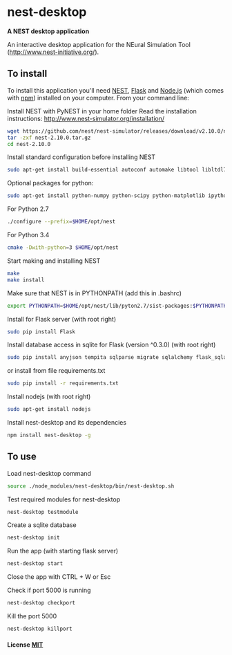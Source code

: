 # nest-desktop

**A NEST desktop application**

An interactive desktop application for the NEural Simulation Tool (http://www.nest-initiative.org/).

## To install

To install this application you'll need [NEST](http://www.nest-simulator.org/), [Flask](http://flask.pocoo.org) and [Node.js](https://nodejs.org/en/download/) (which comes with [npm](http://npmjs.com)) installed on your computer. From your command line:


Install NEST with PyNEST in your home folder
Read the installation instructions: http://www.nest-simulator.org/installation/
```bash (Ubuntu)
wget https://github.com/nest/nest-simulator/releases/download/v2.10.0/nest-2.10.0.tar.gz
tar -zxf nest-2.10.0.tar.gz
cd nest-2.10.0
```

Install standard configuration before installing NEST
```bash (Ubuntu)
sudo apt-get install build-essential autoconf automake libtool libltdl7-dev libreadline6-dev libncurses5-dev libgsl0-dev python-all-dev
```

Optional packages for python:
```bash (Ubuntu)
sudo apt-get install python-numpy python-scipy python-matplotlib ipython
```

For Python 2.7
```bash (Ubuntu)
./configure --prefix=$HOME/opt/nest
```

For Python 3.4
```bash (Ubuntu)
cmake -Dwith-python=3 $HOME/opt/nest
```

Start making and installing NEST
```bash (Ubuntu)
make
make install
```

Make sure that NEST is in PYTHONPATH (add this in .bashrc)
```bash (Ubuntu)
export PYTHONPATH=$HOME/opt/nest/lib/pyton2.7/sist-packages:$PYTHONPATH
```

Install for Flask server (with root right)
```bash (Ubuntu)
sudo pip install Flask
```

Install database access in sqlite for Flask (version ^0.3.0) (with root right)
```bash (Ubuntu)
sudo pip install anyjson tempita sqlparse migrate sqlalchemy flask_sqlalchemy
```
or install from file requirements.txt
```bash (Ubuntu)
sudo pip install -r requirements.txt
```

Install nodejs (with root right)
```bash (Ubuntu)
sudo apt-get install nodejs
```

Install nest-desktop and its dependencies
```bash (Ubuntu)
npm install nest-desktop -g
```

## To use
Load nest-desktop command
```bash (Ubuntu)
source ./node_modules/nest-desktop/bin/nest-desktop.sh
```

Test required modules for nest-desktop
```bash (Ubuntu)
nest-desktop testmodule
```

Create a sqlite database
```bash (Ubuntu)
nest-desktop init
```

Run the app (with starting flask server)
```bash (Ubuntu)
nest-desktop start
```
Close the app with CTRL + W or Esc

Check if port 5000 is running
```bash (Ubuntu)
nest-desktop checkport
```

Kill the port 5000
```bash (Ubuntu)
nest-desktop killport
```

#### License [MIT](LICENSE)
